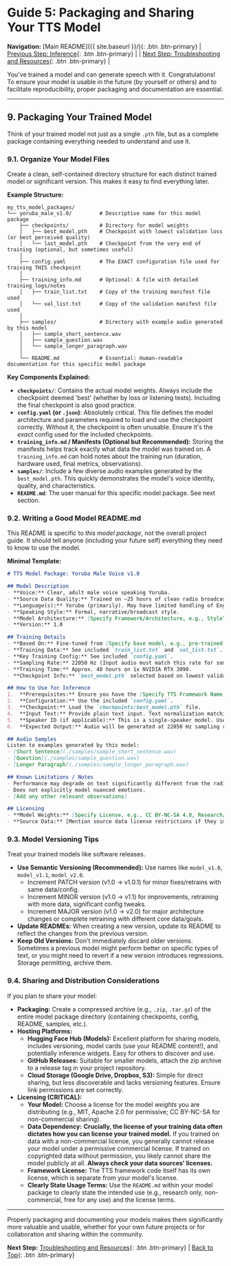 # Guide 5: Packaging and Sharing Your TTS Model

**Navigation:** [Main README]({{ site.baseurl }}/){: .btn .btn-primary} | [Previous Step: Inference](./4_INFERENCE.md){: .btn .btn-primary} |  | [Next Step: Troubleshooting and Resources](./6_TROUBLESHOOTING_AND_RESOURCES.md){: .btn .btn-primary} | 


You've trained a model and can generate speech with it. Congratulations! To ensure your model is usable in the future (by yourself or others) and to facilitate reproducibility, proper packaging and documentation are essential.

---

## 9. Packaging Your Trained Model

Think of your trained model not just as a single `.pth` file, but as a complete package containing everything needed to understand and use it.

### 9.1. Organize Your Model Files

Create a clean, self-contained directory structure for each distinct trained model or significant version. This makes it easy to find everything later.

**Example Structure:**

```
my_tts_model_packages/
└── yoruba_male_v1.0/         # Descriptive name for this model package
    ├── checkpoints/          # Directory for model weights
    │   ├── best_model.pth    # Checkpoint with lowest validation loss (or best perceived quality)
    │   └── last_model.pth    # Checkpoint from the very end of training (optional, but sometimes useful)
    │
    ├── config.yaml           # The EXACT configuration file used for training THIS checkpoint
    │
    ├── training_info.md      # Optional: A file with detailed training logs/notes
    │   ├── train_list.txt    # Copy of the training manifest file used
    │   └── val_list.txt      # Copy of the validation manifest file used
    │
    ├── samples/              # Directory with example audio generated by this model
    │   ├── sample_short_sentence.wav
    │   ├── sample_question.wav
    │   └── sample_longer_paragraph.wav
    │
    └── README.md             # Essential: Human-readable documentation for this specific model package
```

**Key Components Explained:**

*   **`checkpoints/`**: Contains the actual model weights. Always include the checkpoint deemed 'best' (whether by loss or listening tests). Including the final checkpoint is also good practice.
*   **`config.yaml` (or `.json`)**: Absolutely critical. This file defines the model architecture and parameters required to load and use the checkpoint correctly. Without it, the checkpoint is often unusable. Ensure it's the *exact* config used for the included checkpoints.
*   **`training_info.md` / Manifests (Optional but Recommended):** Storing the manifests helps track exactly what data the model was trained on. A `training_info.md` can hold notes about the training run (duration, hardware used, final metrics, observations).
*   **`samples/`**: Include a few diverse audio examples generated by the `best_model.pth`. This quickly demonstrates the model's voice identity, quality, and characteristics.
*   **`README.md`**: The user manual for this specific model package. See next section.

### 9.2. Writing a Good Model README.md

This README is specific to *this model package*, not the overall project guide. It should tell anyone (including your future self) everything they need to know to use the model.

**Minimal Template:**

```markdown
# TTS Model Package: Yoruba Male Voice v1.0

## Model Description
- **Voice:** Clear, adult male voice speaking Yoruba.
- **Source Data Quality:** Trained on ~25 hours of clean radio broadcast recordings.
- **Language(s):** Yoruba (primarily). May have limited handling of English loanwords based on training data.
- **Speaking Style:** Formal, narrative/broadcast style.
- **Model Architecture:** [Specify Framework/Architecture, e.g., StyleTTS2, VITS]
- **Version:** 1.0

## Training Details
- **Based On:** Fine-tuned from [Specify base model, e.g., pre-trained LibriTTS model] OR Trained from scratch.
- **Training Data:** See included `train_list.txt` and `val_list.txt`. Total hours: ~25h.
- **Key Training Config:** See included `config.yaml`.
- **Sampling Rate:** 22050 Hz (Input audio must match this rate for some frameworks).
- **Training Time:** Approx. 48 hours on 1x NVIDIA RTX 3090.
- **Checkpoint Info:** `best_model.pth` selected based on lowest validation loss at step [XXXXX].

## How to Use for Inference
1.  **Prerequisites:** Ensure you have the [Specify TTS Framework Name, e.g., StyleTTS2] framework installed, compatible with this model version.
2.  **Configuration:** Use the included `config.yaml`.
3.  **Checkpoint:** Load the `checkpoints/best_model.pth` file.
4.  **Input Text:** Provide plain text input. Text normalization matching the training data (e.g., number expansion) might improve results.
5.  **Speaker ID (if applicable):** This is a single-speaker model. Use speaker ID `[Specify ID used, e.g., main_speaker]` if required by the framework, otherwise it might not be needed.
6.  **Expected Output:** Audio will be generated at 22050 Hz sampling rate.

## Audio Samples
Listen to examples generated by this model:
- [Short Sentence](./samples/sample_short_sentence.wav)
- [Question](./samples/sample_question.wav)
- [Longer Paragraph](./samples/sample_longer_paragraph.wav)

## Known Limitations / Notes
- Performance may degrade on text significantly different from the radio broadcast domain.
- Does not explicitly model nuanced emotions.
- [Add any other relevant observations]

## Licensing
- **Model Weights:** [Specify License, e.g., CC BY-NC-SA 4.0, Research/Non-Commercial Use Only, MIT License - Be accurate!]
- **Source Data:** [Mention source data license restrictions if they impact model usage, e.g., "Trained on proprietary data, model for internal use only."] **Consult the license of your training data!**
```

### 9.3. Model Versioning Tips

Treat your trained models like software releases.

*   **Use Semantic Versioning (Recommended):** Use names like `model_v1.0`, `model_v1.1`, `model_v2.0`.
    *   Increment PATCH version (v1.0 -> v1.0.1) for minor fixes/retrains with same data/config.
    *   Increment MINOR version (v1.0 -> v1.1) for improvements, retraining with more data, significant config tweaks.
    *   Increment MAJOR version (v1.0 -> v2.0) for major architecture changes or complete retraining with different core data/goals.
*   **Update READMEs:** When creating a new version, update its README to reflect the changes from the previous version.
*   **Keep Old Versions:** Don't immediately discard older versions. Sometimes a previous model might perform better on specific types of text, or you might need to revert if a new version introduces regressions. Storage permitting, archive them.

### 9.4. Sharing and Distribution Considerations

If you plan to share your model:

*   **Packaging:** Create a compressed archive (e.g., `.zip`, `.tar.gz`) of the entire model package directory (containing checkpoints, config, README, samples, etc.).
*   **Hosting Platforms:**
    *   **Hugging Face Hub (Models):** Excellent platform for sharing models, includes versioning, model cards (use your README content!), and potentially inference widgets. Easy for others to discover and use.
    *   **GitHub Releases:** Suitable for smaller models, attach the zip archive to a release tag in your project repository.
    *   **Cloud Storage (Google Drive, Dropbox, S3):** Simple for direct sharing, but less discoverable and lacks versioning features. Ensure link permissions are set correctly.
*   **Licensing (CRITICAL):**
    *   **Your Model:** Choose a license for the model *weights* you are distributing (e.g., MIT, Apache 2.0 for permissive; CC BY-NC-SA for non-commercial sharing).
    *   **Data Dependency:** **Crucially, the license of your training data often dictates how you can license your trained model.** If you trained on data with a non-commercial license, you generally cannot release your model under a permissive commercial license. If trained on copyrighted data without permission, you likely cannot share the model publicly at all. **Always check your data sources' licenses.**
    *   **Framework License:** The TTS framework code itself has its own license, which is separate from your model's license.
    *   **Clearly State Usage Terms:** Use the `README.md` within your model package to clearly state the intended use (e.g., research only, non-commercial, free for any use) and the license terms.

---

Properly packaging and documenting your models makes them significantly more valuable and usable, whether for your own future projects or for collaboration and sharing within the community.

**Next Step:** [Troubleshooting and Resources](./6_TROUBLESHOOTING_AND_RESOURCES.md){: .btn .btn-primary} | 
[Back to Top](#top){: .btn .btn-primary}
